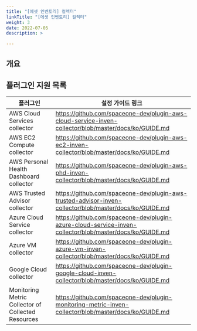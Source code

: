 ```yaml
---
title: "[에셋 인벤토리] 컬렉터"
linkTitle: "[에셋 인벤토리] 컬렉터"
weight: 3
date: 2022-07-05
description: >

---
```


## 개요


## 플러그인 지원 목록

| 플러그인 | 설정 가이드 링크 |
| --- | --- |
| AWS Cloud Services collector | https://github.com/spaceone-dev/plugin-aws-cloud-service-inven-collector/blob/master/docs/ko/GUIDE.md |
| AWS EC2 Compute collector | https://github.com/spaceone-dev/plugin-aws-ec2-inven-collector/blob/master/docs/ko/GUIDE.md |
| AWS Personal Health Dashboard collector |https://github.com/spaceone-dev/plugin-aws-phd-inven-collector/blob/master/docs/ko/GUIDE.md|
| AWS Trusted Advisor collector | https://github.com/spaceone-dev/plugin-aws-trusted-advisor-inven-collector/blob/master/docs/ko/GUIDE.md
| Azure Cloud Service collector |https://github.com/spaceone-dev/plugin-azure-cloud-service-inven-collector/blob/master/docs/ko/GUIDE.md|
| Azure VM collector |https://github.com/spaceone-dev/plugin-azure-vm-inven-collector/blob/master/docs/ko/GUIDE.md|
| Google Cloud collector |https://github.com/spaceone-dev/plugin-google-cloud-inven-collector/blob/master/docs/ko/GUIDE.md|
| Monitoring Metric Collector of Collected Resources |https://github.com/spaceone-dev/plugin-monitoring-metric-inven-collector/blob/master/docs/ko/GUIDE.md|
